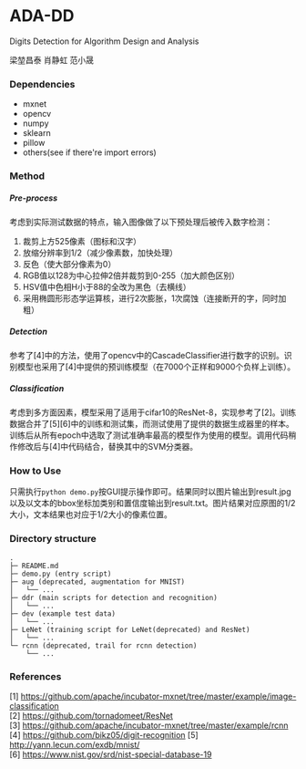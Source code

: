 # ADA-DD
Digits Detection for Algorithm Design and Analysis

梁堃昌泰
肖静虹
范小晟

### Dependencies
- mxnet
- opencv
- numpy
- sklearn
- pillow
- others(see if there're import errors)

### Method
##### Pre-process
考虑到实际测试数据的特点，输入图像做了以下预处理后被传入数字检测：
1. 裁剪上方525像素（图标和汉字）
2. 放缩分辨率到1/2（减少像素数，加快处理）
3. 反色（使大部分像素为0）
4. RGB值以128为中心拉伸2倍并裁剪到0-255（加大颜色区别）
5. HSV值中色相H小于88的全改为黑色（去横线）
6. 采用椭圆形形态学运算核，进行2次膨胀，1次腐蚀（连接断开的字，同时加粗）

##### Detection
参考了[4]中的方法，使用了opencv中的CascadeClassifier进行数字的识别。识别模型也采用了[4]中提供的预训练模型（在7000个正样和9000个负样上训练）。  

##### Classification
考虑到多方面因素，模型采用了适用于cifar10的ResNet-8，实现参考了[2]。训练数据合并了[5][6]中的训练和测试集，而测试使用了提供的数据生成器里的样本。训练后从所有epoch中选取了测试准确率最高的模型作为使用的模型。调用代码稍作修改后与[4]中代码结合，替换其中的SVM分类器。

### How to Use
只需执行`python demo.py`按GUI提示操作即可。结果同时以图片输出到result.jpg以及以文本的bbox坐标加类别和置信度输出到result.txt。图片结果对应原图的1/2大小，文本结果也对应于1/2大小的像素位置。

### Directory structure
```
.
├─ README.md
├─ demo.py (entry script)
├─ aug (deprecated, augmentation for MNIST)
│   └── ...
├─ ddr (main scripts for detection and recognition)
│   └── ...
├─ dev (example test data)
│   └── ...
├─ LeNet (training script for LeNet(deprecated) and ResNet)
│   └── ...
└─ rcnn (deprecated, trail for rcnn detection)
    └── ...
```

### References
[1] https://github.com/apache/incubator-mxnet/tree/master/example/image-classification  
[2] https://github.com/tornadomeet/ResNet  
[3] https://github.com/apache/incubator-mxnet/tree/master/example/rcnn  
[4] https://github.com/bikz05/digit-recognition
[5] http://yann.lecun.com/exdb/mnist/  
[6] https://www.nist.gov/srd/nist-special-database-19
